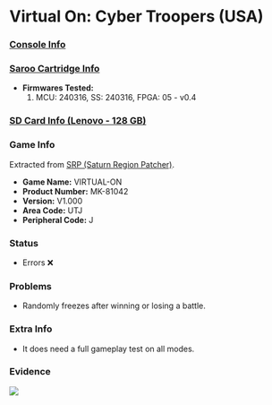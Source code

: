 # Virtual On: Cyber Troopers (USA)

### [Console Info](../../../../Info/Consoles/VA13/README.md)

### [Saroo Cartridge Info](../../../../Info/Cartridges/RetroGameParadiseStore/1.32F/README.md)

- <b>Firmwares Tested:</b>
  1. MCU: 240316, SS: 240316, FPGA: 05 - v0.4

### [SD Card Info (Lenovo - 128 GB)](../../../../Info/SdCards/Lenovo/128GB/fat32/README.md)

### Game Info

Extracted from [SRP (Saturn Region Patcher)](https://segaxtreme.net/resources/saturn-region-patcher.81/download).

- <b>Game Name:</b> VIRTUAL-ON
- <b>Product Number:</b> MK-81042
- <b>Version:</b> V1.000
- <b>Area Code:</b> UTJ
- <b>Peripheral Code:</b> J

### Status

- Errors :x:

### Problems

- Randomly freezes after winning or losing a battle.

### Extra Info

- It does need a full gameplay test on all modes.

### Evidence

[![](https://img.youtube.com/vi/jYrNo_cWfxQ/0.jpg)](https://www.youtube.com/watch?v=jYrNo_cWfxQ)
